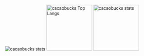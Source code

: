 <p align="left">
  <img alt="cacaobucks stats" src="https://github-profile-summary-cards.vercel.app/api/cards/profile-details?username=cacaobucks&theme=dracula" />
  <img alt="cacaobucks Top Langs" height="150px" src="https://github-readme-stats.vercel.app/api/top-langs/?username=cacaobucks&layout=compact&show_icons=true&theme=onedark" />
  <img alt="cacaobucks stats" height="150px" src="https://github-readme-stats.vercel.app/api?username=cacaobucks&theme=onedark&show_icons=ture"/>
</p>
